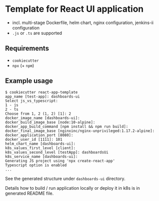 # Template for React UI application

 * incl. multi-stage Dockerfile, helm chart, nginx configuration, jenkins-ii configuration
 * `.js` or `.ts` are supported

## Requirements
 * `cookiecutter`
 * `npx` (+ `npm`)

## Example usage
```
$ cookiecutter react-app-template
app_name [test-app]: dashboards-ui
Select js_vs_typescript:
1 - js
2 - ts
Choose from 1, 2 (1, 2) [1]: 2
docker_image_name [dashboards-ui]: 
docker_build_image_base [node:10-alpine]: 
docker_app_build_command [npm install && npm run build]: 
docker_final_image_base [nginxinc/nginx-unprivileged:1.17.2-alpine]: 
docker_application_port [8080]: 
docker_user_id [1111]: 101
helm_chart_name [dashboards-ui]: 
k8s_values_first_level [client]: 
k8s_values_second_level [testApp]: dashboardsUi
k8s_service_name [dashboards-ui]: 
Generating JS project using 'npx create-react-app'
Typescript option is enabled
...
```

See the generated structure under `dashboards-ui` directory.

Details how to build / run application locally or deploy it in k8s is in generated
README file.

